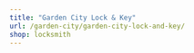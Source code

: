 ```yaml
---
title: "Garden City Lock & Key"
url: /garden-city/garden-city-lock-and-key/
shop: locksmith
---
```

